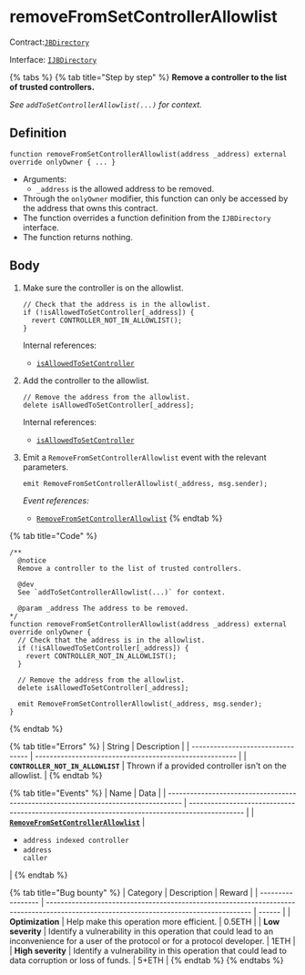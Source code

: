 # removeFromSetControllerAllowlist

Contract:[`JBDirectory`](../)​‌

Interface: [`IJBDirectory`](../../../interfaces/ijbdirectory.md)

{% tabs %}
{% tab title="Step by step" %}
**Remove a controller to the list of trusted controllers.**

_See `addToSetControllerAllowlist(...)` for context._

## Definition

```solidity
function removeFromSetControllerAllowlist(address _address) external override onlyOwner { ... }
```

* Arguments:
  * `_address` is the allowed address to be removed.
* Through the `onlyOwner` modifier, this function can only be accessed by the address that owns this contract.
* The function overrides a function definition from the `IJBDirectory` interface.
* The function returns nothing.

## Body

1.  Make sure the controller is on the allowlist.

    ```solidity
    // Check that the address is in the allowlist.
    if (!isAllowedToSetController[_address]) {
      revert CONTROLLER_NOT_IN_ALLOWLIST();
    }
    ```

    Internal references:

    * [`isAllowedToSetController`](properties/\isallowedtosetcontroller.md)
2.  Add the controller to the allowlist.

    ```solidity
    // Remove the address from the allowlist.
    delete isAllowedToSetController[_address];
    ```

    Internal references:

    * [`isAllowedToSetController`](properties/\isallowedtosetcontroller.md)
3.  Emit a `RemoveFromSetControllerAllowlist` event with the relevant parameters.

    ```solidity
    emit RemoveFromSetControllerAllowlist(_address, msg.sender);
    ```

    _Event references:_

    * [`RemoveFromSetControllerAllowlist`](../events/removefromsetcontrollerallowlist.md)
{% endtab %}

{% tab title="Code" %}
```solidity
/** 
  @notice
  Remove a controller to the list of trusted controllers.

  @dev
  See `addToSetControllerAllowlist(...)` for context.

  @param _address The address to be removed.
*/
function removeFromSetControllerAllowlist(address _address) external override onlyOwner {
  // Check that the address is in the allowlist.
  if (!isAllowedToSetController[_address]) {
    revert CONTROLLER_NOT_IN_ALLOWLIST();
  }

  // Remove the address from the allowlist.
  delete isAllowedToSetController[_address];

  emit RemoveFromSetControllerAllowlist(_address, msg.sender);
}
```
{% endtab %}

{% tab title="Errors" %}
| String                            | Description                                             |
| --------------------------------- | ------------------------------------------------------- |
| **`CONTROLLER_NOT_IN_ALLOWLIST`** | Thrown if a provided controller isn't on the allowlist. |
{% endtab %}

{% tab title="Events" %}
| Name                                                                               | Data                                                                                          |
| ---------------------------------------------------------------------------------- | --------------------------------------------------------------------------------------------- |
| [**`RemoveFromSetControllerAllowlist`**](../events/addtosetcontrollerallowlist.md) | <ul><li><code>address indexed controller</code></li><li><code>address caller</code></li></ul> |
{% endtab %}

{% tab title="Bug bounty" %}
| Category          | Description                                                                                                                            | Reward |
| ----------------- | -------------------------------------------------------------------------------------------------------------------------------------- | ------ |
| **Optimization**  | Help make this operation more efficient.                                                                                               | 0.5ETH |
| **Low severity**  | Identify a vulnerability in this operation that could lead to an inconvenience for a user of the protocol or for a protocol developer. | 1ETH   |
| **High severity** | Identify a vulnerability in this operation that could lead to data corruption or loss of funds.                                        | 5+ETH  |
{% endtab %}
{% endtabs %}
